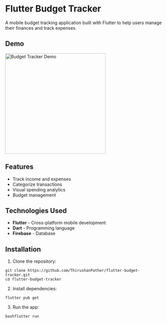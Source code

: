 # Flutter Budget Tracker

A mobile budget tracking application built with Flutter to help users manage their finances and track expenses.

## Demo
<img src="financeApp.gif" alt="Budget Tracker Demo" width="320"/>

## Features
- Track income and expenses
- Categorize transactions
- Visual spending analytics
- Budget management

## Technologies Used
- **Flutter** - Cross-platform mobile development
- **Dart** - Programming language
- **Firebase** - Database

## Installation

1. Clone the repository:
```
git clone https://github.com/ThirushanPather/flutter-budget-tracker.git
cd flutter-budget-tracker
```

2. Install dependencies:
```
flutter pub get
```

3. Run the app:
```
bashflutter run
```
